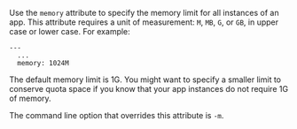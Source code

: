 Use the `memory` attribute to specify the memory limit for all instances of an app. This attribute requires a unit of measurement: `M`, `MB`, `G`, or `GB`, in upper case or lower case. For example:

```
---
  ...
  memory: 1024M
```

The default memory limit is 1G. You might want to specify a smaller limit to conserve quota space if you know that your app instances do not require 1G of memory.

The command line option that overrides this attribute is `-m`.